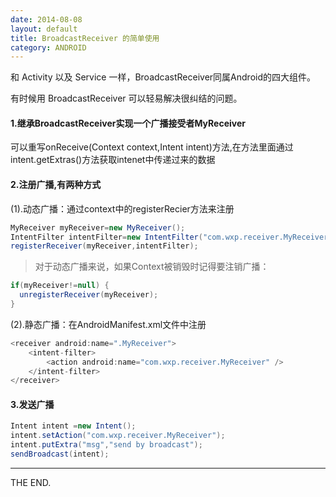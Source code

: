 ```yaml
---
date: 2014-08-08
layout: default
title: BroadcastReceiver 的简单使用
category: ANDROID
---
```


和 Activity 以及 Service 一样，BroadcastReceiver同属Android的四大组件。

有时候用 BroadcastReceiver 可以轻易解决很纠结的问题。

#### 1.继承BroadcastReceiver实现一个广播接受者MyReceiver

可以重写onReceive(Context context,Intent intent)方法,在方法里面通过intent.getExtras()方法获取intenet中传递过来的数据

<!--more-->

#### 2.注册广播,有两种方式

(1).动态广播：通过context中的registerRecier方法来注册

```java
MyReceiver myReceiver=new MyReceiver();
IntentFilter intentFilter=new IntentFilter("com.wxp.receiver.MyReceiver");
registerReceiver(myReceiver,intentFilter);
```

> 对于动态广播来说，如果Context被销毁时记得要注销广播：

```java
if(myReceiver!=null) {
  unregisterReceiver(myReceiver);
}
```

(2).静态广播：在AndroidManifest.xml文件中注册

```java
<receiver android:name=".MyReceiver">
    <intent-filter>
        <action android:name="com.wxp.receiver.MyReceiver" />
    </intent-filter>
</receiver>
```

#### 3.发送广播

```java
Intent intent =new Intent();
intent.setAction("com.wxp.receiver.MyReceiver");
intent.putExtra("msg","send by broadcast");
sendBroadcast(intent);
```

- - -
THE END.
